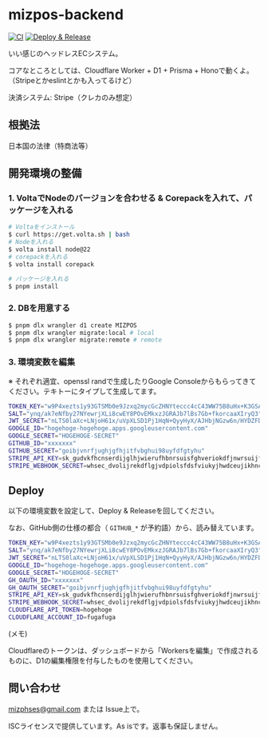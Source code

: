 # mizpos-backend

[![CI](https://github.com/mizphses/mizpos-backend/actions/workflows/ci.yml/badge.svg)](https://github.com/mizphses/mizpos-backend/actions/workflows/ci.yml)
[![Deploy & Release](https://github.com/mizphses/mizpos-backend/actions/workflows/deploy.yml/badge.svg)](https://github.com/mizphses/mizpos-backend/actions/workflows/deploy.yml)

いい感じのヘッドレスECシステム。

コアなところとしては、Cloudflare Worker + D1 + Prisma + Honoで動くよ。（Stripeとかeslintとかも入ってるけど）

決済システム: Stripe（クレカのみ想定）

## 根拠法

日本国の法律（特商法等）

## 開発環境の整備

### 1. VoltaでNodeのバージョンを合わせる & Corepackを入れて、パッケージを入れる

```bash
# Voltaをインストール
$ curl https://get.volta.sh | bash
# Nodeを入れる
$ volta install node@22
# corepackを入れる
$ volta install corepack

# パッケージを入れる
$ pnpm install
```

### 2. DBを用意する

```sh
$ pnpm dlx wrangler d1 create MIZPOS
$ pnpm dlx wrangler migrate:local # local
$ pnpm dlx wrangler migrate:remote # remote
```

### 3. 環境変数を編集

※ それぞれ適宜、openssl randで生成したりGoogle Consoleからもらってきてください。テキトーにタイプして生成してます。

```sh
TOKEN_KEY="w9P4xezts1y93GTSMb0e9Jzxq2mycGcZHNYteccc4cC43WW75B8uHx+K3GSAZ2JB"
SALT="ynq/ak7eNfby27NYewrjXLi8cwEY8POvEMkxzJGRAJb7lBs7Gb+fkorcaaXIryQ3"
JWT_SECRET="nLTS0laXc+LNjoH61x/uVpXLSD1Pj1HqN+QyyHyX/AJHbjNGzw6n/HYDZFDwILBt"
GOOGLE_ID="hogehoge-hogehoge.apps.googleusercontent.com"
GOOGLE_SECRET="HOGEHOGE-SECRET"
GITHUB_ID="xxxxxxx"
GITHUB_SECRET="goibjvnrfjughjgfhjitfvbghui98uyfdfgtyhu"
STRIPE_API_KEY=sk_gudvkfhcnserdijglhjwierufhbnrsuisfghveriokdfjnwrsuijfnvbirsetjhgv
STRIPE_WEBHOOK_SECRET=whsec_dvolijrekdflgjvdpiolsfdsfviukyjhwdceujikhncrdwsiujhnkrdsunjh
```

## Deploy

以下の環境変数を設定して、Deploy & Releaseを回してください。

なお、GitHub側の仕様の都合（ `GITHUB_*` が予約語）から、読み替えています。

```sh
TOKEN_KEY="w9P4xezts1y93GTSMb0e9Jzxq2mycGcZHNYteccc4cC43WW75B8uHx+K3GSAZ2JB"
SALT="ynq/ak7eNfby27NYewrjXLi8cwEY8POvEMkxzJGRAJb7lBs7Gb+fkorcaaXIryQ3"
JWT_SECRET="nLTS0laXc+LNjoH61x/uVpXLSD1Pj1HqN+QyyHyX/AJHbjNGzw6n/HYDZFDwILBt"
GOOGLE_ID="hogehoge-hogehoge.apps.googleusercontent.com"
GOOGLE_SECRET="HOGEHOGE-SECRET"
GH_OAUTH_ID="xxxxxxx"
GH_OAUTH_SECRET="goibjvnrfjughjgfhjitfvbghui98uyfdfgtyhu"
STRIPE_API_KEY=sk_gudvkfhcnserdijglhjwierufhbnrsuisfghveriokdfjnwrsuijfnvbirsetjhgv
STRIPE_WEBHOOK_SECRET=whsec_dvolijrekdflgjvdpiolsfdsfviukyjhwdceujikhncrdwsiujhnkrdsunjh
CLOUDFLARE_API_TOKEN=hogehoge
CLOUDFLARE_ACCOUNT_ID=fugafuga
```

(メモ)

Cloudflareのトークンは、ダッシュボードから「Workersを編集」で作成されるものに、D1の編集権限を付与したものを使用してください。

## 問い合わせ
mizphses@gmail.com または Issue上で。

ISCライセンスで提供しています。As isです。返事も保証しません。